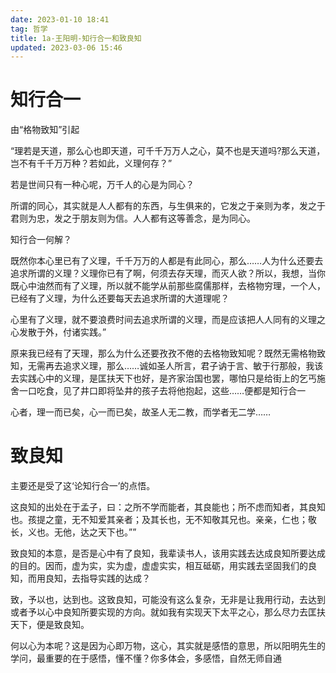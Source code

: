 ```yaml
---
date: 2023-01-10 18:41
tag: 哲学
title: 1a-王阳明-知行合一和致良知
updated: 2023-03-06 15:46
---
```


# 知行合一

由“格物致知”引起

“理若是天道，那么心也即天道，可千千万万人之心，莫不也是天道吗?那么天道，岂不有千千万万种？若如此，义理何存？”

若是世间只有一种心呢，万千人的心是为同心？

所谓的同心，其实就是人人都有的东西，与生俱来的，它发之于亲则为孝，发之于君则为忠，发之于朋友则为信。人人都有这等善念，是为同心。

知行合一何解？

既然你本心里已有了义理，千千万万的人都是有此同心，那么……人为什么还要去追求所谓的义理？义理你已有了啊，何须去存天理，而灭人欲？所以，我想，当你既心中油然而有了义理，所以就不能学从前那些腐儒那样，去格物穷理，一个人，已经有了义理，为什么还要每天去追求所谓的大道理呢？

心里有了义理，就不要浪费时间去追求所谓的义理，而是应该把人人同有的义理之心发散于外，付诸实践。”

原来我已经有了天理，那么为什么还要孜孜不倦的去格物致知呢？既然无需格物致知，无需再去追求义理，那么……诚如圣人所言，君子讷于言、敏于行那般，我该去实践心中的义理，是匡扶天下也好，是齐家治国也罢，哪怕只是给街上的乞丐施舍一口吃食，见了井口即将坠井的孩子去将他抱起，这些……便都是知行合一

心者，理一而已矣，心一而已矣，故圣人无二教，而学者无二学……

# 致良知

主要还是受了这‘论知行合一’的点悟。

这良知的出处在于孟子，曰：之所不学而能者，其良能也；所不虑而知者，其良知也。孩提之童，无不知爱其亲者；及其长也，无不知敬其兄也。亲亲，仁也；敬长，义也。无他，达之天下也。””

致良知的本意，是否是心中有了良知，我辈读书人，该用实践去达成良知所要达成的目的。因而，虚为实，实为虚，虚虚实实，相互砥砺，用实践去坚固我们的良知，而用良知，去指导实践的达成？

致，予以也，达到也。这致良知，可能没有这么复杂，无非是让我用行动，去达到或者予以心中良知所要实现的方向。就如我有实现天下太平之心，那么尽力去匡扶天下，便是致良知。

何以心为本呢？这是因为心即万物，这心，其实就是感悟的意思，所以阳明先生的学问，最重要的在于感悟，懂不懂？你多体会，多感悟，自然无师自通